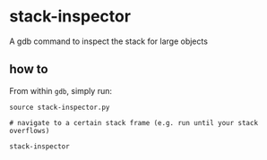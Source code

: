 # stack-inspector

A gdb command to inspect the stack for large objects

## how to

From within `gdb`, simply run:
```gdb
source stack-inspector.py

# navigate to a certain stack frame (e.g. run until your stack overflows)

stack-inspector
```
